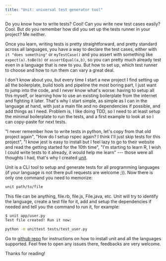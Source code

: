 ```yaml
---
title: "Unit: universal test generator tool"
---
```


Do you know how to write tests? Cool! Can you write new test cases easily? Cool. But do you remember how did you set up the tests runner in your project? Me neither.

Once you learn, writing tests is pretty straightforward, and pretty  standard across all languages, you have a way to declare the test cases, either with `it "does something"` or `myTestCase()` and you assert with something like `expect(a).toBe(b)` or `assertEqual(a,b)`, so you can pretty much already test even in a language that is new to you. But how to set up, which test runner to choose and how to run them can vary a great deal.

I don't know about you, but every time I start a new project I find setting up all the boilerplate, build tools and pipeline the most boring part, I just want to jump into the code, and I never know what's worse: having to setup all this myself, or learning how to use an existing boilerplate from the internet and fighting it later. That's why I start simple, as simple as I can in the language at hand, with just a main file and no dependencies if possible, and add things as I need. Problem is, I like doing TDD, so I need to at least setup the minimal boilerplate to run the tests, and a first example to look at so I can copy-paste for next tests.

"I never remember how to write tests in python, let's copy from that old project again", "How do I setup rspec again? I think I'll just skip tests for this project", "I know jest is easy to install but I feel lazy to go to their website and read the getting started for the 10th time", "I'm starting to learn R, I wish I could write tests to it already, it would help me learn" --- those were all thoughts I had, that's why I created [unit](https://github.com/rogeriochaves/unit).

Unit is a CLI tool to setup and generate tests for all programming languages (if your language is not there pull requests are welcome ;)). Now there is only one command you need to memorize:

```bash
unit path/to/file
```

This file can be anything, file.rb, file.js, File.java, etc. Unit will try to identify the language, create a test file for it, add and setup the dependencies if needed and tell you the command to run it, for example:

```bash
$ unit app/user.py
Test file created! Run it now:

python -m unittest tests/test_user.py
```

Go to [github repo](https://github.com/rogeriochaves/unit) for instructions on how to install unit and all the languages supported. Feel free to open any issues there, feedbacks are very welcome.

Thanks for reading!